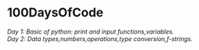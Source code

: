 # 100DaysOfCode

*Day 1: Basic of python: print and input functions,variables.*\
*Day 2: Data types,numbers,operations,type conversion,f-strings.*
